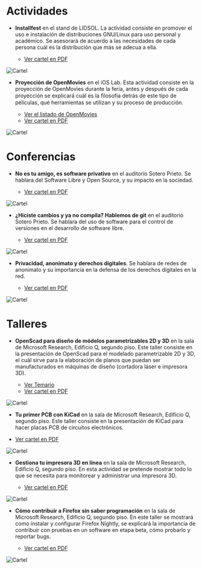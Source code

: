 # Actividades

- **Installfest** en el stand de LIDSOL. La actividad consiste en promover el uso e instalación de distribuciones GNU/Linux para
uso personal y académico. Se asesorará de acuerdo a las necesidades de cada persona cuál es la distribución que más se adecua a ella.

  - [Ver cartel en PDF](./actividades/01_installfest/01-installfest.pdf)

![Cartel](./actividades/01_installfest/01-installfest.png)

- **Proyección de OpenMovies** en el iOS Lab. Esta actividad consiste en la proyección de OpenMovies durante la feria, antes y después de cada proyección se explicará cuál es la ﬁlosofía detrás de este tipo de películas, qué herramientas se utilizan y su proceso de producción.

  - [Ver el listado de OpenMovies](https://goo.gl/6Zu1Fn)
  - [Ver cartel en PDF](./actividades/02_openmovies/02-openmovies.pdf)

![Cartel](./actividades/02_openmovies/02-openmovies.png)


# Conferencias

- **No es tu amigo, es software privativo** en el auditorio Sotero Prieto. Se hablara del Software Libre y Open Source, y su impacto en la sociedad.

  - [Ver cartel en PDF](./conferencias/01_foss/01-foss.pdf)

![Cartel](./conferencias/01_foss/01-foss.png)

- **¿Hiciste cambios y ya no compila? Hablemos de git** en el auditorio Sotero Prieto. Se hablara del uso de software para el control de versiones en el desarrollo de software libre.

  - [Ver cartel en PDF](./conferencias/02_git/02-git.pdf)

![Cartel](./conferencias/02_git/02-git.png)

- **Privacidad, anonimato y derechos digitales**. Se hablara de redes de anonimato y su importancia en la defensa de los derechos digitales en la red.

  - [Ver cartel en PDF](./conferencias/03_privacidad/03-privacidad.pdf)

![Cartel](./conferencias/03_privacidad/03-privacidad.png)

# Talleres

- **OpenScad para diseño de módelos parametrizables 2D y 3D** en la sala de Microsoft Research, Edificio Q, segundo piso. Este taller consiste en la presentación de OpenScad para el modelado parametrizable 2D y 3D, el cuál sirve para la elaboración de planos que puedan ser manufacturados en máquinas de diseño (cortadora láser e impresora 3D).

  - [Ver Temario](https://lidsol.org/talleres/)
  - [Ver cartel en PDF](./talleres/01_openscad/01-openscad.pdf)

![Cartel](./talleres/01_openscad/01-openscad.png)

 - **Tu primer PCB con KiCad** en la sala de Microsoft Research, Edificio Q, segundo piso. Este taller consiste en la presentación de KiCad para hacer placas PCB de circuitos electrónicos.

  - [Ver cartel en PDF](./talleres/02_kicad/02-kicad.pdf)

![Cartel](./talleres/02_kicad/02-kicad.png)


- **Gestiona tu impresora 3D en línea** en la sala de Microsoft Research, Edificio Q, segundo piso. En esta actividad se pretende mostrar todo lo que se necesita para monitorear y administrar
una impresora 3D.

  - [Ver cartel en PDF](./talleres/03_impresion3d/03-impresion3d.pdf)

![Cartel](./talleres/03_impresion3d/03-impresion3d.png)

- **Cómo contribuir a Firefox sin saber programación** en la sala de Microsoft Research, Edificio Q, segundo piso. En este taller se mostrará como instalar y configurar Firefox Nightly, se explicará la importancia de contribuir con pruebas en un software en etapa beta, cómo probarlo y reportar bugs.

  - [Ver cartel en PDF](./talleres/04_nightly/04-nightly.pdf)

![Cartel](./talleres/04_nightly/04-nightly.png)
